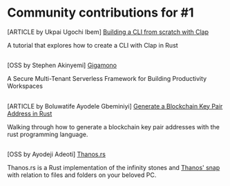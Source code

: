 # Community contributions for #1

[ARTICLE by Ukpai Ugochi Ibem] [Building a CLI from scratch with Clap](https://medium.com/@ukpaiugochi0/building-a-cli-from-scratch-with-clapv3-fb9dc5938c82)

A tutorial that explores how to create a CLI with Clap in Rust

##

[OSS by Stephen Akinyemi] [Gigamono](https://github.com/gigamono)

A Secure Multi-Tenant Serverless Framework for Building Productivity Workspaces

##

[ARTICLE by Boluwatife Ayodele Gbeminiyi] [Generate a Blockchain Key Pair Address in Rust](https://dev.to/yceethetechie/generate-a-blockchain-key-pair-address-in-rust-4871)

Walking through how to generate a blockchain key pair addresses with the rust programming language.

##

[OSS by Ayodeji Adeoti] [Thanos.rs](https://github.com/Lord-sarcastic/Thanos.rs)

Thanos.rs is a Rust implementation of the infinity stones and [Thanos' snap](https://marvelcinematicuniverse.fandom.com/wiki/Snap) with relation to files and folders on your beloved PC.
